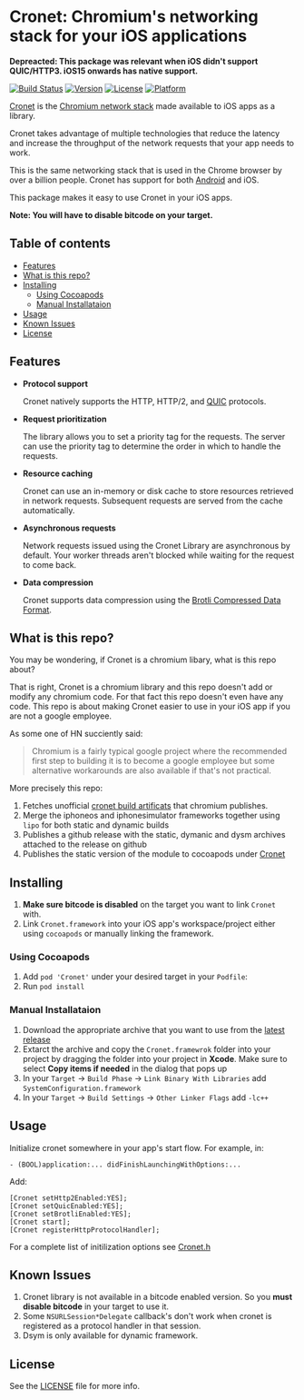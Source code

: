 # Cronet: Chromium's networking stack for your iOS applications

**Depreacted: This package was relevant when iOS didn't support QUIC/HTTP3. iOS15 onwards has native support.**

[![Build Status](https://app.bitrise.io/app/d53aeedb8c8301c3/status.svg?token=Ru7JcjzoqI86H9vtHgTweQ&branch=master)](https://app.bitrise.io/app/d53aeedb8c8301c3)
[![Version](https://img.shields.io/cocoapods/v/Cronet.svg?style=flat)](https://cocoapods.org/pods/Cronet)
[![License](https://img.shields.io/cocoapods/l/Cronet.svg?style=flat)](https://cocoapods.org/pods/Cronet)
[![Platform](https://img.shields.io/cocoapods/p/Cronet.svg?style=flat)](https://cocoapods.org/pods/Cronet)

[Cronet](https://chromium.googlesource.com/chromium/src/+/master/components/cronet) is the [Chromium network stack](https://chromium.googlesource.com/chromium/src/+/master/net/docs/life-of-a-url-request.md) made available to iOS apps as a library.

Cronet takes advantage of multiple technologies that reduce the latency and increase the throughput of the network requests that your app needs to work.

This is the same networking stack that is used in the Chrome browser by over a billion people.
Cronet has support for both [Android](https://developer.android.com/guide/topics/connectivity/cronet) and iOS.

This package makes it easy to use Cronet in your iOS apps.

**Note: You will have to disable bitcode on your target.**

## Table of contents
<!--ts-->
* [Features](#features)
* [What is this repo?](#what-is-this-repo)
* [Installing](#installing)
    * [Using Cocoapods](#using-cocoapods)
    * [Manual Installataion](#manual-installataion)
* [Usage](#usage)
* [Known Issues](#known-issues)
* [License](#license)
<!--te-->

## Features
* **Protocol support**

    Cronet natively supports the HTTP, HTTP/2, and [QUIC](https://www.chromium.org/quic) protocols.

* **Request prioritization**

    The library allows you to set a priority tag for the requests. The server can use the priority tag to determine the order in which to handle the requests.

* **Resource caching**

    Cronet can use an in-memory or disk cache to store resources retrieved in network requests. Subsequent requests are served from the cache automatically.

* **Asynchronous requests**

    Network requests issued using the Cronet Library are asynchronous by default. Your worker threads aren't blocked while waiting for the request to come back.

* **Data compression**

    Cronet supports data compression using the [Brotli Compressed Data Format](https://tools.ietf.org/html/rfc7932).

## What is this repo?

You may be wondering, if Cronet is a chromium libary, what is this repo about?

That is right, Cronet is a chromium library and this repo doesn't add or modify any chromium code. For that fact this repo doesn't even have any code.
This repo is about making Cronet easier to use in your iOS app if you are not a google employee.

As some one of HN succiently said:

> Chromium is a fairly typical google project where the recommended first step to building it is to become a google employee but some alternative workarounds are also available if that's not practical.

More precisely this repo:

1. Fetches unofficial [cronet build artificats](https://console.cloud.google.com/storage/browser/chromium-cronet/ios) that chromium publishes.
1. Merge the iphoneos and iphonesimulator frameworks together using `lipo` for both static and dynamic builds
1. Publishes a github release with the static, dymanic and dysm archives attached to the release on github
1. Publishes the static version of the module to cocoapods under [Cronet](https://cocoapods.org/pods/Cronet)

## Installing

1. **Make sure bitcode is disabled** on the target you want to link `Cronet` with.
1. Link `Cronet.framework` into your iOS app's workspace/project either using `cocoapods` or manually linking the framework.

### Using Cocoapods

1. Add `pod 'Cronet'` under your desired target in your `Podfile`:
1. Run `pod install`

### Manual Installataion

1. Download the appropriate archive that you want to use from the [latest release](https://github.com/akshetpandey/Cronet.framework/releases/latest)
1. Extarct the archive and copy the `Cronet.framewrok` folder into your project by dragging the folder into your project in **Xcode**.
    Make sure to select **Copy items if needed** in the dialog that pops up
1. In your `Target` -> `Build Phase` -> `Link Binary With Libraries` add `SystemConfiguration.framework`
1. In your `Target` -> `Build Settings` -> `Other Linker Flags` add `-lc++`


## Usage

Initialize cronet somewhere in your app's start flow. For example, in:

```objc
- (BOOL)application:... didFinishLaunchingWithOptions:...
```

Add:
```objc
[Cronet setHttp2Enabled:YES];
[Cronet setQuicEnabled:YES];
[Cronet setBrotliEnabled:YES];
[Cronet start];
[Cronet registerHttpProtocolHandler];
```

For a complete list of initilization options see [Cronet.h](https://chromium.googlesource.com/chromium/src/+/master/components/cronet/ios/Cronet.h)

## Known Issues

1. Cronet library is not available in a bitcode enabled version. So you **must disable bitcode** in your target to use it.
1. Some `NSURLSession*Delegate` callback's don't work when cronet is registered as a protocol handler in that session.
1. Dsym is only available for dynamic framework.

## License

See the [LICENSE](https://github.com/akshetpandey/Cronet.framework/blob/master/LICENSE) file for more info.
